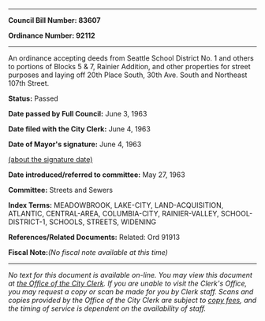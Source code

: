 

********

**Council Bill Number: 83607**
   
**Ordinance Number: 92112**
********

 An ordinance accepting deeds from Seattle School District No. 1 and others to portions of Blocks 5 & 7, Rainier Addition, and other properties for street purposes and laying off 20th Place South, 30th Ave. South and Northeast 107th Street.

**Status:** Passed
   
**Date passed by Full Council:** June 3, 1963
   
**Date filed with the City Clerk:** June 4, 1963
   
**Date of Mayor's signature:** June 4, 1963
   
[(about the signature date)](/~public/approvaldate.htm)
   
   
   
**Date introduced/referred to committee:** May 27, 1963
   
**Committee:** Streets and Sewers
   
   
**Index Terms:** MEADOWBROOK, LAKE-CITY, LAND-ACQUISITION, ATLANTIC, CENTRAL-AREA, COLUMBIA-CITY, RAINIER-VALLEY, SCHOOL-DISTRICT-1, SCHOOLS, STREETS, WIDENING

**References/Related Documents:** Related: Ord 91913

**Fiscal Note:**_(No fiscal note available at this time)_
********

_No text for this document is available on-line. You may view this document at [the Office of the City Clerk](http://www.seattle.gov/leg/clerk/contactUs.htm). If you are unable to visit the Clerk's Office, you may request a copy or scan be made for you by Clerk staff. Scans and copies provided by the Office of the City Clerk are subject to [copy fees](http://clerk.seattle.gov/~public/clerkfees.htm), and the timing of service is dependent on the availability of staff._


